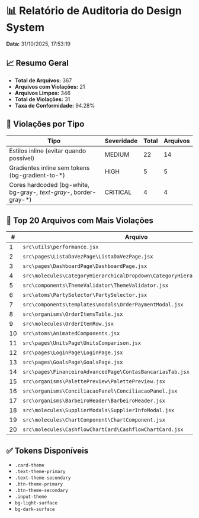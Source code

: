 # 📊 Relatório de Auditoria do Design System

**Data:** 31/10/2025, 17:53:19

## 📈 Resumo Geral

- **Total de Arquivos:** 367
- **Arquivos com Violações:** 21
- **Arquivos Limpos:** 346
- **Total de Violações:** 31
- **Taxa de Conformidade:** 94.28%

## 🔴 Violações por Tipo

| Tipo                                                               | Severidade | Total | Arquivos |
| ------------------------------------------------------------------ | ---------- | ----- | -------- |
| Estilos inline (evitar quando possível)                            | MEDIUM     | 22    | 14       |
| Gradientes inline sem tokens (bg-gradient-to-\*)                   | HIGH       | 5     | 5        |
| Cores hardcoded (bg-white, bg-gray-_, text-gray-_, border-gray-\*) | CRITICAL   | 4     | 4        |

## 📁 Top 20 Arquivos com Mais Violações

| #   | Arquivo                                                                       | Violações |
| --- | ----------------------------------------------------------------------------- | --------- |
| 1   | `src\utils\performance.jsx`                                                   | 3         |
| 2   | `src\pages\ListaDaVezPage\ListaDaVezPage.jsx`                                 | 3         |
| 3   | `src\pages\DashboardPage\DashboardPage.jsx`                                   | 3         |
| 4   | `src\molecules\CategoryHierarchicalDropdown\CategoryHierarchicalDropdown.jsx` | 2         |
| 5   | `src\components\ThemeValidator\ThemeValidator.jsx`                            | 2         |
| 6   | `src\atoms\PartySelector\PartySelector.jsx`                                   | 2         |
| 7   | `src\components\templates\modals\OrderPaymentModal.jsx`                       | 2         |
| 8   | `src\organisms\OrderItemsTable.jsx`                                           | 1         |
| 9   | `src\molecules\OrderItemRow.jsx`                                              | 1         |
| 10  | `src\atoms\AnimatedComponents.jsx`                                            | 1         |
| 11  | `src\pages\UnitsPage\UnitsComparison.jsx`                                     | 1         |
| 12  | `src\pages\LoginPage\LoginPage.jsx`                                           | 1         |
| 13  | `src\pages\GoalsPage\GoalsPage.jsx`                                           | 1         |
| 14  | `src\pages\FinanceiroAdvancedPage\ContasBancariasTab.jsx`                     | 1         |
| 15  | `src\organisms\PalettePreview\PalettePreview.jsx`                             | 1         |
| 16  | `src\organisms\ConciliacaoPanel\ConciliacaoPanel.jsx`                         | 1         |
| 17  | `src\organisms\BarbeiroHeader\BarbeiroHeader.jsx`                             | 1         |
| 18  | `src\molecules\SupplierModals\SupplierInfoModal.jsx`                          | 1         |
| 19  | `src\molecules\ChartComponent\ChartComponent.jsx`                             | 1         |
| 20  | `src\molecules\CashflowChartCard\CashflowChartCard.jsx`                       | 1         |

## ✅ Tokens Disponíveis

- `.card-theme`
- `.text-theme-primary`
- `.text-theme-secondary`
- `.btn-theme-primary`
- `.btn-theme-secondary`
- `.input-theme`
- `bg-light-surface`
- `bg-dark-surface`
